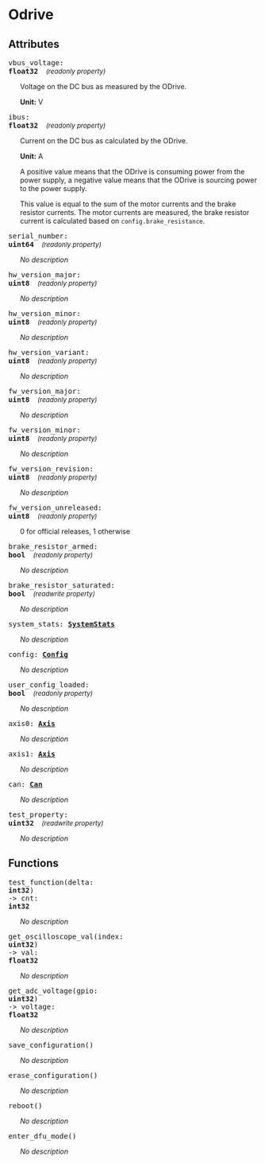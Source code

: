 





# Odrive

## Attributes



<big><code>vbus_voltage: 
**<span title="C type: float, Python type: float">float32</span>**</code></big>&nbsp;&nbsp;&nbsp;&nbsp;<span style="font-size: small;">_(readonly property)_</span>

<ul>

Voltage on the DC bus as measured by the ODrive.

**Unit:** V

</ul>

<big><code>ibus: 
**<span title="C type: float, Python type: float">float32</span>**</code></big>&nbsp;&nbsp;&nbsp;&nbsp;<span style="font-size: small;">_(readonly property)_</span>

<ul>

Current on the DC bus as calculated by the ODrive.



**Unit:** A

A positive value means that the ODrive is consuming power from the power supply,
a negative value means that the ODrive is sourcing power to the power supply.

This value is equal to the sum of the motor currents and the brake resistor currents.
The motor currents are measured, the brake resistor current is calculated based on
`config.brake_resistance`.
</ul>

<big><code>serial_number: 
**<span title="C type: uint64_t, Python type: int">uint64</span>**</code></big>&nbsp;&nbsp;&nbsp;&nbsp;<span style="font-size: small;">_(readonly property)_</span>

<ul>

_No description_</ul>

<big><code>hw_version_major: 
**<span title="C type: uint8_t, Python type: int">uint8</span>**</code></big>&nbsp;&nbsp;&nbsp;&nbsp;<span style="font-size: small;">_(readonly property)_</span>

<ul>

_No description_</ul>

<big><code>hw_version_minor: 
**<span title="C type: uint8_t, Python type: int">uint8</span>**</code></big>&nbsp;&nbsp;&nbsp;&nbsp;<span style="font-size: small;">_(readonly property)_</span>

<ul>

_No description_</ul>

<big><code>hw_version_variant: 
**<span title="C type: uint8_t, Python type: int">uint8</span>**</code></big>&nbsp;&nbsp;&nbsp;&nbsp;<span style="font-size: small;">_(readonly property)_</span>

<ul>

_No description_</ul>

<big><code>fw_version_major: 
**<span title="C type: uint8_t, Python type: int">uint8</span>**</code></big>&nbsp;&nbsp;&nbsp;&nbsp;<span style="font-size: small;">_(readonly property)_</span>

<ul>

_No description_</ul>

<big><code>fw_version_minor: 
**<span title="C type: uint8_t, Python type: int">uint8</span>**</code></big>&nbsp;&nbsp;&nbsp;&nbsp;<span style="font-size: small;">_(readonly property)_</span>

<ul>

_No description_</ul>

<big><code>fw_version_revision: 
**<span title="C type: uint8_t, Python type: int">uint8</span>**</code></big>&nbsp;&nbsp;&nbsp;&nbsp;<span style="font-size: small;">_(readonly property)_</span>

<ul>

_No description_</ul>

<big><code>fw_version_unreleased: 
**<span title="C type: uint8_t, Python type: int">uint8</span>**</code></big>&nbsp;&nbsp;&nbsp;&nbsp;<span style="font-size: small;">_(readonly property)_</span>

<ul>

0 for official releases, 1 otherwise</ul>

<big><code>brake_resistor_armed: 
**<span title="C type: bool, Python type: bool">bool</span>**</code></big>&nbsp;&nbsp;&nbsp;&nbsp;<span style="font-size: small;">_(readonly property)_</span>

<ul>

_No description_</ul>

<big><code>brake_resistor_saturated: 
**<span title="C type: bool, Python type: bool">bool</span>**</code></big>&nbsp;&nbsp;&nbsp;&nbsp;<span style="font-size: small;">_(readwrite property)_</span>

<ul>

_No description_</ul>

<big><code>system_stats: **[<span >SystemStats</span>](odrive.systemstats.md)**</code></big>

<ul>

_No description_</ul>

<big><code>config: **[<span >Config</span>](odrive.config.md)**</code></big>

<ul>

_No description_</ul>

<big><code>user_config_loaded: 
**<span title="C type: bool, Python type: bool">bool</span>**</code></big>&nbsp;&nbsp;&nbsp;&nbsp;<span style="font-size: small;">_(readonly property)_</span>

<ul>

_No description_</ul>

<big><code>axis0: **[<span >Axis</span>](axis.md)**</code></big>

<ul>

_No description_</ul>

<big><code>axis1: **[<span >Axis</span>](axis.md)**</code></big>

<ul>

_No description_</ul>

<big><code>can: **[<span >Can</span>](odrive.can.md)**</code></big>

<ul>

_No description_</ul>

<big><code>test_property: 
**<span title="C type: uint32_t, Python type: int">uint32</span>**</code></big>&nbsp;&nbsp;&nbsp;&nbsp;<span style="font-size: small;">_(readwrite property)_</span>

<ul>

_No description_</ul>



## Functions



<big><code>test_function(delta: 
**<span title="C type: int32_t, Python type: int">int32</span>**) -> cnt: 
**<span title="C type: int32_t, Python type: int">int32</span>**</code></big>

<ul>

_No description_</ul>

<big><code>get_oscilloscope_val(index: 
**<span title="C type: uint32_t, Python type: int">uint32</span>**) -> val: 
**<span title="C type: float, Python type: float">float32</span>**</code></big>

<ul>

_No description_</ul>

<big><code>get_adc_voltage(gpio: 
**<span title="C type: uint32_t, Python type: int">uint32</span>**) -> voltage: 
**<span title="C type: float, Python type: float">float32</span>**</code></big>

<ul>

_No description_</ul>

<big><code>save_configuration()</code></big>

<ul>

_No description_</ul>

<big><code>erase_configuration()</code></big>

<ul>

_No description_</ul>

<big><code>reboot()</code></big>

<ul>

_No description_</ul>

<big><code>enter_dfu_mode()</code></big>

<ul>

_No description_</ul>

